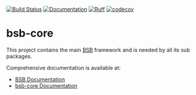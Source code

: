 [![Build Status](https://github.com/dbbs-lab/bsb/actions/workflows/main.yml/badge.svg)](https://github.com/dbbs-lab/bsb/actions/workflows/main.yml)
[![Documentation](https://readthedocs.org/projects/bsb-core/badge/?version=latest)](https://bsb-core.readthedocs.io/en/latest/?badge=latest)
[![Ruff](https://img.shields.io/endpoint?url=https://raw.githubusercontent.com/astral-sh/ruff/main/assets/badge/v2.json)](https://github.com/astral-sh/ruff)
[![codecov](https://codecov.io/gh/dbbs-lab/bsb-core/branch/main/graph/badge.svg)](https://codecov.io/gh/dbbs-lab/bsb-core)

# bsb-core

This project contains the main [BSB](https://github.com/dbbs-lab/bsb) framework and is needed by all its sub packages.

Comprehensive documentation is available at:

* [BSB Documentation](https://bsb.readthedocs.io/en/latest)
* [bsb-core Documentation](https://bsb-core.readthedocs.io/en/latest)
